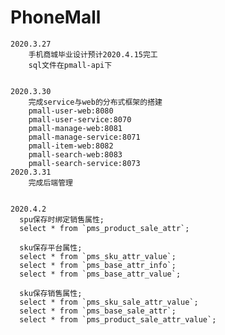 # PhoneMall
    2020.3.27
        手机商城毕业设计预计2020.4.15完工
        sql文件在pmall-api下


    2020.3.30
        完成service与web的分布式框架的搭建      
        pmall-user-web:8080
        pmall-user-service:8070
        pmall-manage-web:8081
        pmall-manage-service:8071
        pmall-item-web:8082
        pmall-search-web:8083
        pmall-search-service:8073
    2020.3.31
        完成后端管理
       
        
    2020.4.2
      spu保存时绑定销售属性;
      select * from `pms_product_sale_attr`;
      
      sku保存平台属性;
      select * from `pms_sku_attr_value`;
      select * from `pms_base_attr_info`;
      select * from `pms_base_attr_value`;
      
      sku保存销售属性;
      select * from `pms_sku_sale_attr_value`;
      select * from `pms_base_sale_attr`;
      select * from `pms_product_sale_attr_value`;


        
        
        